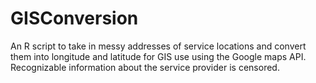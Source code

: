 # GISConversion
An R script to take in messy addresses of service locations and convert them into longitude and latitude for GIS use using the Google maps API. Recognizable information about the service provider is censored.
